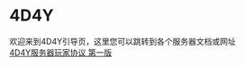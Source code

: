 # 4D4Y
欢迎来到4D4Y引导页，这里您可以跳转到各个服务器文档或网址  
[4D4Y服务器玩家协议 第一版](https://github.com/Dty903/4d4ymc/blob/main/RULES.md "4D4Y服务器玩家协议 第一版")
